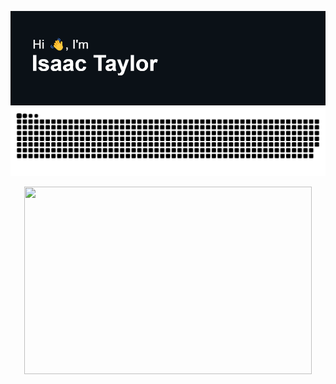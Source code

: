 [![Hi 👋, I'm Isaac](header.png)](https://isaactaylor.xyz)
![github-contributions-snake](https://raw.githubusercontent.com/isaa-ctaylor/isaa-ctaylor/github-contribution-grid-snake/github-snake-dark.svg)
<p align="center">
  <img width="460" height="300" src="https://github-readme-stats.vercel.app/api?username=isaa-ctaylor&theme=dark&hide_border=true">
</p>
